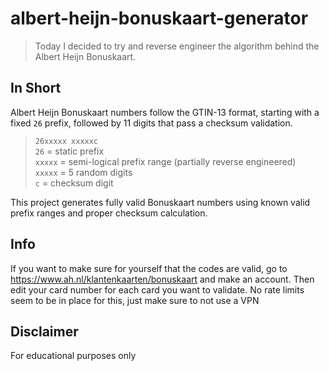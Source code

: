 # albert-heijn-bonuskaart-generator

> Today I decided to try and reverse engineer the algorithm behind the Albert Heijn Bonuskaart.

## In Short

Albert Heijn Bonuskaart numbers follow the GTIN-13 format, starting with a fixed `26` prefix, followed by 11 digits that pass a checksum validation.

> `26xxxxx xxxxxc`  
> `26` = static prefix  
> `xxxxx` = semi-logical prefix range (partially reverse engineered)  
> `xxxxx` = 5 random digits  
> `c` = checksum digit  

This project generates fully valid Bonuskaart numbers using known valid prefix ranges and proper checksum calculation.


## Info
If you want to make sure for yourself that the codes are valid, go to https://www.ah.nl/klantenkaarten/bonuskaart and make an account. Then edit your card number for each card you want to validate. No rate limits  seem to be in place for this, just make sure to not use a VPN

## Disclaimer
For educational purposes only
